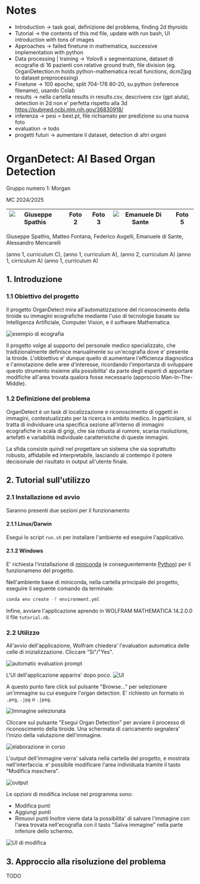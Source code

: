 # Notes
- Introduction -> task goal, definizione del problema, finding 2d thyroids
- Tutorial -> the contents of this md file, update with run bash, UI introduction with tons of images
- Approaches -> failed finetune in mathematica, successive implementation with python
- Data processing | training -> Yolov8 x segmentazione, dataset di ecografie di 16 pazienti con relative ground truth, file division (eg. OrganDetection.m holds python-mathematica recall functions, dcm2jpg to dataset preprocessing)
- Finetune -> 100 epoche, split 704-176 80-20, su python (reference filename), usando Colab
- results -> nella cartella results in results.csv, descrivere csv (gpt aiuta), detection in 2d non e' perfetta rispetto alla 3d https://pubmed.ncbi.nlm.nih.gov/36830918/
- inferenza -> pesi = best.pt, file richiamato per predizione su una nuova foto
- evaluation -> todo
- progetti futuri -> aumentare il dataset, detection di altri organi
# OrganDetect: AI Based Organ Detection
Gruppo numero 1: Morgan

MC 2024/2025


![Giuseppe Spathis](Relazione/giuseppe.jpg)|Foto 2|Foto 3|![Emanuele Di Sante](Relazione/luizo_nerd.png)|Foto 5
-|-|-|-|-

Giuseppe Spathis, Matteo Fontana, Federico Augelli, Emanuele di Sante, Alessandro Mencarelli

(anno 1, curriculum C), (anno 1, curriculum A), (anno 2, curriculum A) (anno 1, cirriculum A) (anno 1, curriculum A)
## 1. Introduzione
### 1.1 Obiettivo del progetto
Il progetto OrganDetect mira all'automatizzazione del riconoscimento della tiroide su immagini ecografiche mediante l'uso di tecnologie basate su Intelligenza Artificiale, Computer Vision, e il software Mathematica.

![esempio di ecografia](Relazione/uno195.jpg)

Il progetto volge al supporto del personale medico specializzato, che tradizionalmente definisce manualmente su un'ecografia dove e' presente la tiroide. L'obbiettivo e' dunque quello di aumentare l'efficienza diagnostica e l'annotazione delle aree d'interesse, ricordando l'importanza di sviluppare questo strumento insieme alla possibilita' da parte degli esperti di apportare modifiche all'area trovata qualora fosse necessario (approccio Man-In-The-Middle).

### 1.2 Definizione del problema
OrganDetect è un task di localizzazione e riconoscimento di oggetti in immagini, contestualizzato per la ricerca in ambito medico. 
In particolare, si tratta di individuare una specifica sezione all’interno di immagini ecografiche in scala di grigi, che sia robusta al rumore, scarsa risoluzione, artefatti e variabilità individuale caratteristiche di queste immagini.

La sfida consiste quindi nel progettare un sistema che sia soprattutto robusto, affidabile ed interpretabile, lasciando al contempo il potere decisionale del risultato in output all'utente finale.

## 2. Tutorial sull'utilizzo
### 2.1 Installazione ed avvio
Saranno presenti due sezioni per il funzionamento
#### 2.1.1 Linux/Darwin
Esegui lo script `run.sh` per installare l'ambiente ed eseguire l'applicativo.

#### 2.1.2 Windows

E' richiesta l'installazione di [miniconda](https://www.anaconda.com/docs/getting-started/miniconda/install#quickstart-install-instructions) (e conseguentemente [Python](https://www.python.org/downloads/windows/)) per il funzionameno del progetto.

Nell'ambiente base di miniconda, nella cartella principale del progetto, eseguire il seguente comando da terminale:

```bash
conda env create -f environment.yml
```

Infine, avviare l'applicazione aprendo in WOLFRAM MATHEMATICA 14.2.0.0 il file `tutorial.nb`.

### 2.2 Utilizzo
All'avvio dell'applicazione, Wolfram chiedera' l'evaluation automatica delle celle di inizializzazione. Cliccare "Si"/"Yes".

![automatic evaluation prompt](Relazione/image.png)

L'UI dell'applicazione apparira' dopo poco.
![UI](Relazione/ui.png)

A questo punto fare click sul pulsante "Browse..." per selezionare un'immagine su cui eseguire l'organ detection. E' richiesto un formato in `.png`, `.jpg` o `.jpeg`.

![Immagine selezionata](Relazione/selected.png)

Cliccare sul pulsante "Esegui Organ Detection" per avviare il processo di riconoscimento della tiroide. Una schermata di caricamento segnalera' l'inizio della valutazione dell'immagine.

![elaborazione in corso](Relazione/loading.png)

L'output dell'immagine verra' salvata nella cartella del progetto, e mostrata nell'interfaccia. e' possibile modificare l'area individuata tramite il tasto "Modifica maschera".

![output](Relazione/output.png)

Le opzioni di modifica incluse nel programma sono:
- Modifica punti
- Aggiungi punti
- Rimuovi punti
Inoltre viene data la possibilita' di salvare l'immagine con l'area trovata nell'ecografia con il tasto "Salva immagine" nella parte inferiore dello schermo.

![UI di modifica](Relazione/modify.png)

## 3. Approccio alla risoluzione del problema
TODO